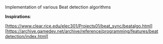 Implementation of various Beat detection algorithms

**Inspirations**:

[https://www.clear.rice.edu/elec301/Projects01/beat_sync/beatalgo.html]
[https://archive.gamedev.net/archive/reference/programming/features/beatdetection/index.html]

